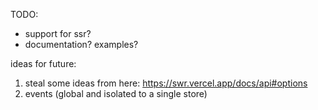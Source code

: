 TODO:
- support for ssr?
- documentation? examples?

ideas for future:
1. steal some ideas from here: https://swr.vercel.app/docs/api#options
2. events (global and isolated to a single store)
